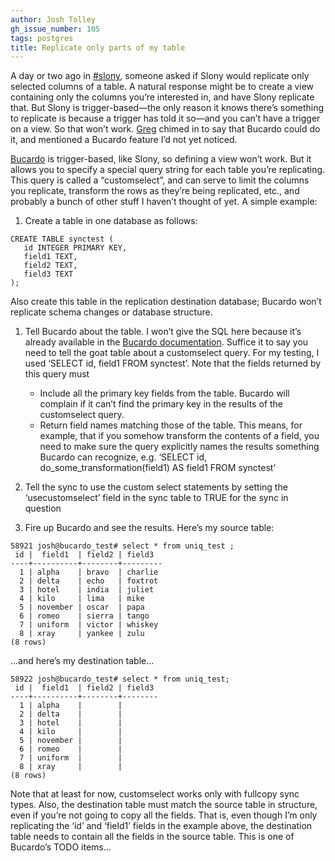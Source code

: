 ```yaml
---
author: Josh Tolley
gh_issue_number: 105
tags: postgres
title: Replicate only parts of my table
---
```


A day or two ago in [#slony](irc://irc.freenode.net/slony), someone asked if Slony would replicate only selected columns of a table. A natural response might be to create a view containing only the columns you’re interested in, and have Slony replicate that. But Slony is trigger-based—​the only reason it knows there’s something to replicate is because a trigger has told it so—​and you can’t have a trigger on a view. So that won’t work. [Greg](/team/greg_sabino_mullane) chimed in to say that Bucardo could do it, and mentioned a Bucardo feature I’d not yet noticed.

[Bucardo](https://bucardo.org/) is trigger-based, like Slony, so defining a view won’t work. But it allows you to specify a special query string for each table you’re replicating. This query is called a “customselect”, and can serve to limit the columns you replicate, transform the rows as they’re being replicated, etc., and probably a bunch of other stuff I haven’t thought of yet. A simple example:

1. Create a table in one database as follows:

```
CREATE TABLE synctest (
   id INTEGER PRIMARY KEY,
   field1 TEXT,
   field2 TEXT,
   field3 TEXT
);
```

Also create this table in the replication destination database; Bucardo won’t replicate schema changes or database structure.

1. Tell Bucardo about the table. I won’t give the SQL here because it’s already available in the [Bucardo documentation](https://bucardo.org/Bucardo/Documentation/Overview/). Suffice it to say you need to tell the goat table about a customselect query. For my testing, I used ‘SELECT id, field1 FROM synctest’. Note that the fields returned by this query must

    <ul>
      <li>Include all the primary key fields from the table. Bucardo will complain if it can’t find the primary key in the results of the customselect query.</li>

      <li>Return field names matching those of the table. This means, for example, that if you somehow transform the contents of a field, you need to make sure the query explicitly names the results something Bucardo can recognize, e.g. ‘SELECT id, do_some_transformation(field1) AS field1 FROM synctest’</li>
    </ul>

2. Tell the sync to use the custom select statements by setting the ‘usecustomselect’ field in the sync table to TRUE for the sync in question

3. Fire up Bucardo and see the results. Here’s my source table:

```
58921 josh@bucardo_test# select * from uniq_test ;
 id |  field1  | field2 | field3
----+----------+--------+---------
  1 | alpha    | bravo  | charlie
  2 | delta    | echo   | foxtrot
  3 | hotel    | india  | juliet
  4 | kilo     | lima   | mike
  5 | november | oscar  | papa
  6 | romeo    | sierra | tango
  7 | uniform  | victor | whiskey
  8 | xray     | yankee | zulu
(8 rows)
```

...and here’s my destination table...

```
58922 josh@bucardo_test# select * from uniq_test;
 id |  field1  | field2 | field3
----+----------+--------+--------
  1 | alpha    |        |
  2 | delta    |        |
  3 | hotel    |        |
  4 | kilo     |        |
  5 | november |        |
  6 | romeo    |        |
  7 | uniform  |        |
  8 | xray     |        |
(8 rows)
```

Note that at least for now, customselect works only with fullcopy sync types. Also, the destination table must match the source table in structure, even if you’re not going to copy all the fields. That is, even though I’m only replicating the ‘id’ and ‘field1’ fields in the example above, the destination table needs to contain all the fields in the source table. This is one of Bucardo’s TODO items...
